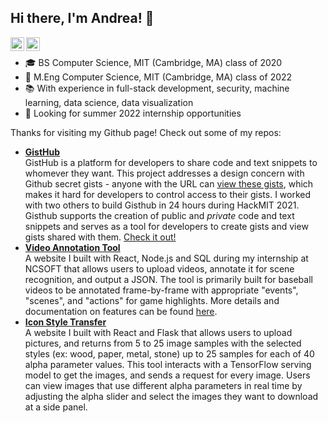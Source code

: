 ## Hi there, I'm Andrea! 👋
<a class="circle-icons circle-border" href="https://www.linkedin.com/in/andrea-jessica-jaba"><i class="fab fa-linkedin fa-2x" aria-hidden="true"></i></a>
<a href="https://www.linkedin.com/in/andrea-jessica-jaba">
  <img align="left" alt="Linkedin" width="22px" src="https://cdn.jsdelivr.net/npm/simple-icons@v3/icons/linkedin.svg" />
</a>
<a href="mailto:jabaandrea@gmail.com">
  <img align="left" alt="Email" width="22px" src="https://cdn.jsdelivr.net/npm/simple-icons@v3/icons/gmail.svg" />
</a>
<br>
- 🎓 BS Computer Science, MIT (Cambridge, MA) class of 2020 <br>
- 🌱 M.Eng Computer Science, MIT (Cambridge, MA) class of 2022 <br>
- 📚 With experience in full-stack development, security, machine learning, data science, data visualization <br>
- 🔎 Looking for summer 2022 internship opportunities <br>

Thanks for visiting my Github page! Check out some of my repos:
- [**GistHub**](https://gisthub-rho.vercel.app/) <br> 
GistHub is a platform for developers to share code and text snippets to whomever they want. This project addresses a design concern with Github secret gists - anyone with the URL can [view these gists](https://gist.github.com/zmwangx/bc79e7d95d82c2f5e0976975b6e1c6d6), which makes it hard for developers to control access to their gists. I worked with two others to build Gisthub in 24 hours during HackMIT 2021. Gisthub supports the creation of public and <i>private</i> code and text snippets and serves as a tool for developers to create gists and view gists shared with them. [Check it out!](https://gisthub-rho.vercel.app/)
- [**Video Annotation Tool**](https://www.github.com/adjaba/video-annotation-tool) <br> 
A website I built with React, Node.js and SQL during my internship at NCSOFT that allows users to upload videos, annotate it for scene recognition, and output a JSON. The tool is primarily built for baseball videos to be annotated frame-by-frame with appropriate "events", "scenes", and "actions" for game highlights. More details and documentation on features can be found [here](https://www.github.com/adjaba/video-annotation-tool/README.md).
- [**Icon Style Transfer**](https://www.github.com/adjaba/icon-ui) <br> 
A website I built with React and Flask that allows users to upload pictures, and returns from 5 to 25 image samples with the selected styles (ex: wood, paper, metal, stone) up to 25 samples for each of 40 alpha parameter values. This tool interacts with a TensorFlow serving model to get the images, and sends a request for every image. Users can view images that use different alpha parameters in real time by adjusting the alpha slider and select the images they want to download at a side panel.


<!--
**adjaba/adjaba** is a ✨ _special_ ✨ repository because its `README.md` (this file) appears on your GitHub profile.

Here are some ideas to get you started:

- 🔭 I’m currently working on ...
- 🌱 I’m currently learning ...
- 👯 I’m looking to collaborate on ...
- 🤔 I’m looking for help with ...
- 💬 Ask me about ...
- 📫 How to reach me: ...
- 😄 Pronouns: ...
- ⚡ Fun fact: ...
-->

